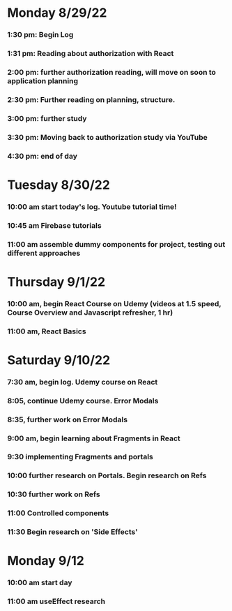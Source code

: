 # Monday 8/29/22
### 1:30 pm: Begin Log
### 1:31 pm: Reading about authorization with React
### 2:00 pm: further authorization reading, will move on soon to application planning
### 2:30 pm: Further reading on planning, structure.
### 3:00 pm: further study
### 3:30 pm: Moving back to authorization study via YouTube
### 4:30 pm: end of day

# Tuesday 8/30/22
### 10:00 am start today's log. Youtube tutorial time!
### 10:45 am Firebase tutorials
### 11:00 am assemble dummy components for project, testing out different approaches

# Thursday 9/1/22
### 10:00 am, begin React Course on Udemy (videos at 1.5 speed, Course Overview and Javascript refresher, 1 hr)
### 11:00 am, React Basics

# Saturday 9/10/22
### 7:30 am, begin log. Udemy course on React 
### 8:05, continue Udemy course. Error Modals

### 8:35, further work on Error Modals

### 9:00 am, begin learning about Fragments in React

### 9:30 implementing Fragments and portals

### 10:00 further research on Portals. Begin research on Refs

### 10:30 further work on Refs

### 11:00 Controlled  components

### 11:30 Begin research on 'Side Effects'

# Monday 9/12 
### 10:00 am start day
### 11:00 am useEffect research



